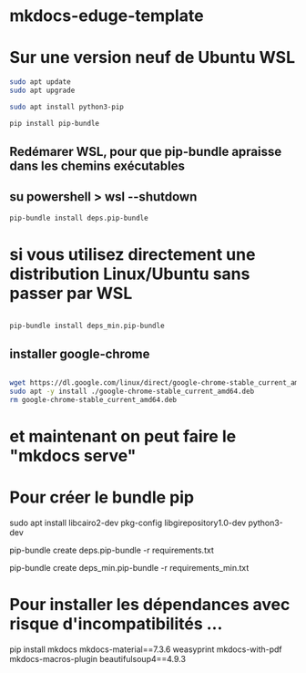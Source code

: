 # mkdocs-eduge-template
# Sur une version neuf de Ubuntu WSL
``` sh
sudo apt update
sudo apt upgrade

sudo apt install python3-pip

pip install pip-bundle

```

## Redémarer WSL, pour que pip-bundle apraisse dans les chemins exécutables
## su powershell > wsl --shutdown

``` sh
pip-bundle install deps.pip-bundle
```

# si vous utilisez directement une distribution Linux/Ubuntu sans passer par WSL 
``` sh 

pip-bundle install deps_min.pip-bundle
```

## installer google-chrome
``` sh

wget https://dl.google.com/linux/direct/google-chrome-stable_current_amd64.deb                                                                                                               
sudo apt -y install ./google-chrome-stable_current_amd64.deb
rm google-chrome-stable_current_amd64.deb

```

# et maintenant on peut faire le "mkdocs serve"

# Pour créer le bundle pip

sudo apt install libcairo2-dev pkg-config libgirepository1.0-dev python3-dev

pip-bundle create deps.pip-bundle -r requirements.txt

pip-bundle create deps_min.pip-bundle -r requirements_min.txt

# Pour installer les dépendances avec risque d'incompatibilités ...

pip install mkdocs mkdocs-material==7.3.6 weasyprint mkdocs-with-pdf mkdocs-macros-plugin  beautifulsoup4==4.9.3

